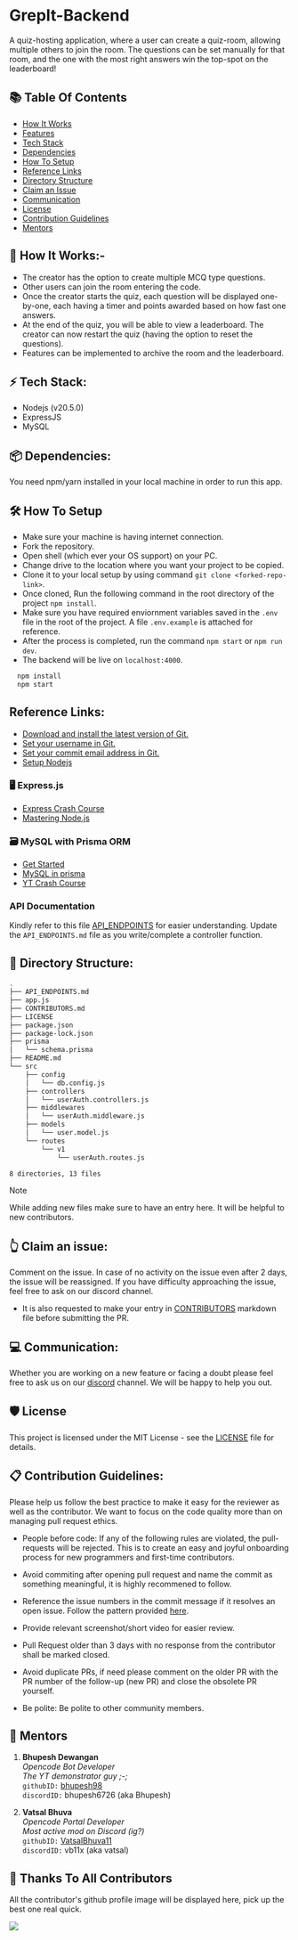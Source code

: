 # GrepIt-Backend

A quiz-hosting application, where a user can create a quiz-room, allowing multiple others to join the room. The questions can be set manually for that room, and the one with the most right answers win the top-spot on the leaderboard!

## 📚 Table Of Contents

-   [How It Works](#🚀-how-it-works)
-   [Features](#🌐-features)
-   [Tech Stack](#⚡-tech-stack)
-   [Dependencies](#📦-dependencies)
-   [How To Setup](#🛠️-how-to-setup)
-   [Reference Links](#🔗-reference-links)
-   [Directory Structure](#📁-directory-structure)
-   [Claim an Issue](#👆-claim-an-issue)
-   [Communication](#💻-communication)
-   [License](#🛡️-license)
-   [Contribution Guidelines](#📋-contribution-guidelines)
-   [Mentors](#🤝-Mentors)

## 🚀 How It Works:-

-   The creator has the option to create multiple MCQ type questions.
-   Other users can join the room entering the code.
-   Once the creator starts the quiz, each question will be displayed one-by-one, each having a timer and points awarded based on how fast one answers.
-   At the end of the quiz, you will be able to view a leaderboard. The creator can now restart the quiz (having the option to reset the questions).
-   Features can be implemented to archive the room and the leaderboard.

## ⚡ Tech Stack:

-   Nodejs (v20.5.0)
-   ExpressJS
-   MySQL

## 📦 Dependencies:

You need npm/yarn installed in your local machine in order to run this app.

## 🛠️ How To Setup

-   Make sure your machine is having internet connection.
-   Fork the repository.
-   Open shell (which ever your OS support) on your PC.
-   Change drive to the location where you want your project to be copied.
-   Clone it to your local setup by using command `git clone <forked-repo-link>`.
-   Once cloned, Run the following command in the root directory of the project `npm install`.
-   Make sure you have required enviornment variables saved in the `.env` file in the root of the project. A file `.env.example` is attached for reference.
-   After the process is completed, run the command `npm start` or `npm run dev`.
-   The backend will be live on `localhost:4000`.

```bash
  npm install
  npm start
```

## Reference Links:

-   [Download and install the latest version of Git.](https://git-scm.com/downloads)
-   [Set your username in Git.](https://help.github.com/articles/setting-your-username-in-git)
-   [Set your commit email address in Git.](https://help.github.com/articles/setting-your-commit-email-address-in-git)
-   [Setup Nodejs](https://nodejs.org/en/blog/release/v16.18.1/)

### 🖥️ Express.js

-   [Express Crash Course](https://www.youtube.com/watch?v=L72fhGm1tfE&ab_channel=TraversyMedia)
-   [Mastering Node.js](https://www.youtube.com/playlist?list=PLinedj3B30sDby4Al-i13hQJGQoRQDfPo)

### 🗃️ MySQL with Prisma ORM

-   [Get Started](https://www.prisma.io/docs/getting-started/setup-prisma/start-from-scratch/relational-databases/connect-your-database-node-mysql)
-   [MySQL in prisma](https://www.prisma.io/docs/orm/overview/databases/mysql)
-   [YT Crash Course](https://www.youtube.com/watch?v=RebA5J-rlwg&pp=ygUad2ViIGRldiBzaW1wbGlmaWVkIHByaXNtYSA%3D)

### API Documentation

Kindly refer to this file [API_ENDPOINTS](API_ENDPOINTS.md) for easier understanding.
Update the `API_ENDPOINTS.md` file as you write/complete a controller function.

## 📁 Directory Structure:

```bash
.
├── API_ENDPOINTS.md
├── app.js
├── CONTRIBUTORS.md
├── LICENSE
├── package.json
├── package-lock.json
├── prisma
│   └── schema.prisma
├── README.md
└── src
    ├── config
    │   └── db.config.js
    ├── controllers
    │   └── userAuth.controllers.js
    ├── middlewares
    │   └── userAuth.middleware.js
    ├── models
    │   └── user.model.js
    └── routes
        └── v1
            └── userAuth.routes.js

8 directories, 13 files
```

> [!NOTE]
> While adding new files make sure to have an entry here. It will be helpful to new contributors.

## 👆 Claim an issue:

Comment on the issue. In case of no activity on the issue even after 2 days, the issue will be reassigned. If you have difficulty approaching the issue, feel free to ask on our discord channel.

-   It is also requested to make your entry in [CONTRIBUTORS](CONTRIBUTORS.md) markdown file before submitting the PR.

## 💻 Communication:

Whether you are working on a new feature or facing a doubt please feel free to ask us on our [discord](https://discord.gg/D9999YTkS8) channel. We will be happy to help you out.

## 🛡️ License

This project is licensed under the MIT License - see the [LICENSE](./LICENSE) file for details.

## 📋 Contribution Guidelines:

Please help us follow the best practice to make it easy for the reviewer as well as the contributor. We want to focus on the code quality more than on managing pull request ethics.

-   People before code: If any of the following rules are violated, the pull-requests will be rejected. This is to create an easy and joyful onboarding process for new programmers and first-time contributors.

-   Avoid commiting after opening pull request and name the commit as something meaningful, it is highly recommened to follow.

-   Reference the issue numbers in the commit message if it resolves an open issue. Follow the pattern provided [here](.github/PULL_REQUEST_TEMPLATE.md).

-   Provide relevant screenshot/short video for easier review.

-   Pull Request older than 3 days with no response from the contributor shall be marked closed.

-   Avoid duplicate PRs, if need please comment on the older PR with the PR number of the follow-up (new PR) and close the obsolete PR yourself.

-   Be polite: Be polite to other community members.

## 🤝 Mentors

1.  **Bhupesh Dewangan**  
    _Opencode Bot Developer_  
    _The YT demonstrator guy ;-;_  
    `githubID:` [bhupesh98](https://github.com/bhupesh98)  
    `discordID:` bhupesh6726 (aka Bhupesh)

2.  **Vatsal Bhuva**  
    _Opencode Portal Developer_  
    _Most active mod on Discord (ig?)_<br/>
    `githubID:` [VatsalBhuva11](https://github.com/VatsalBhuva11)  
    `discordID:` vb11x (aka vatsal)

## 💪 Thanks To All Contributors

All the contributor's github profile image will be displayed here, pick up the best one real quick.  

<img src="https://contrib.rocks/image?repo=opencodeiiita/GrepIt-Backend"/>

